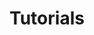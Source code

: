 ---
title: Tutorials
slug: tutorials
description: Thorough guides that I have created to help others.
---